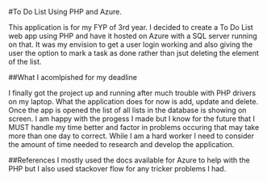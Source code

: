 #To Do List Using PHP and Azure.

This application is for my FYP of 3rd year. I decided to create a To Do List web app using PHP and have it hosted on Azure with a SQL server running on that. It was my envision to get a user login working and also giving the user the option to mark a task as done rather than jsut deleting the element of the list.

##What I acomlpished for my deadline

I finally got the project up and running after much trouble with PHP drivers on my laptop. What the application does for now is add, update and delete. Once the app is opened the list of all lists in the database is showing on screen. I am happy with the progess I made but I know for the future that I MUST handle my time better and factor in problems occuring that may take more than one day to correct. While I am a hard worker I need to consider the amount of time needed to research and develop the application.

##References
I mostly used the docs available for Azure to help with the PHP but I also used stackover flow for any tricker problems I had.
